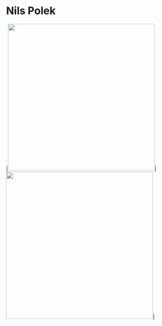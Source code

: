 # Nils Polek
|<img src="https://github-readme-stats.vercel.app/api?username=nilspolek&show_icons=true&theme=github_dark" width="400">|
<img src="https://github-readme-stats.vercel.app/api/top-langs/?username=nilspolek&show_icons=true&theme=github_dark" width="400">|
